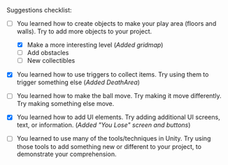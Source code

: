 Suggestions checklist:

- [ ] You learned how to create objects to make your play area (floors and walls). Try to add more objects to your project.
  - [x] Make a more interesting level (_Added gridmap_)
  - [ ] Add obstacles
  - [ ] New collectibles

- [x] You learned how to use triggers to collect items. Try using them to trigger something else (_Added DeathArea_)

- [ ] You learned how to make the ball move. Try making it move differently. Try making something else move.

- [x] You learned how to add UI elements. Try adding additional UI screens, text, or information. (_Added "You Lose" screen and buttons_)

- [ ] You learned to use many of the tools/techniques in Unity. Try using those tools to add something new or different to your project, to demonstrate your comprehension.
